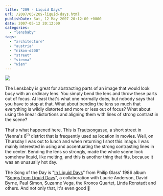 ```yaml
---
title: "209 - Liquid Days"
url: /2007/05/209-liquid-days.html
publishDate: Sat, 12 May 2007 20:12:00 +0000
date: 2007-05-12 20:12:00
categories: 
  - "lensbaby"
tags: 
  - "architecture"
  - "austria"
  - "nikon-d200"
  - "street"
  - "vienna"
  - "wien"
---
```

<a href="https://d25zfm9zpd7gm5.cloudfront.net/1200x1200/2007/20070510_122532_ps.jpg"><img src="https://d25zfm9zpd7gm5.cloudfront.net/0600x0600/2007/20070510_122532_ps.jpg"/></a><br/><br/>The Lensbaby is great for abstracting parts of an image that would look busy with an ordinary lens. You simply bend the lens and throw these parts out of focus. At least that's what one normally does, but nobody says that you have to stop at that. What about bending the lens so much that everything is wildly distorted and more or less out of focus? What about using the linear distortions and aligning them with lines of strong contrast in the scene?<br/><br/>That's what happened here. This is <a href="http://maps.google.com/?q=Vienna,+Austria&ie=UTF8&ll=48.207537,16.354126&spn=0.006943,0.013239&z=17&om=1" target="_blank">Trautsongasse</a>, a short street in Vienna's 8<sup>th</sup> district that is frequently used as location in movies. Well, on Thursday I was out to lunch and when returning I shot this image. I was mainly interested in using and accentuating the strong contrasting lines in the center. Bending the lens so strongly, made the whole scene look somehow liquid, like melting, and this is another thing that fits, because it was an unusually hot day.<br/><br/>The Song of the Day is "<a href="http://www.glasspages.org/liquidlyrics.html" target="_blank">In Liquid Days</a>" from Philip Glass' 1986 album "<a href="http://www.amazon.com/Philip-Glass-Songs-Liquid-Days/dp/B000002616" target="_blank">Songs from Liquid Days</a>", a collaboration with Laurie Anderson, David Byrne, Paul Simon, Suzanne Vega, the Kronos Quartet, Linda Ronstadt and others. And not only that, it's even good 🙂
